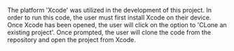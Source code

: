 The platform 'Xcode' was utilized in the development of this project. In order to run this code, the user must first install Xcode on their device. Once Xcode has been opened, the user will click on the option to 'CLone an existing project'. Once prompted, the user will clone the code from the repository and open the project from Xcode.
